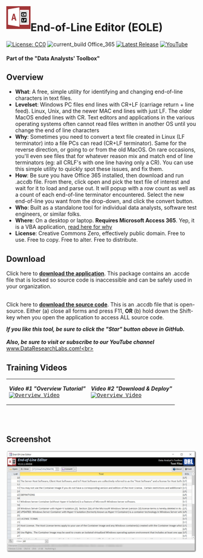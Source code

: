 <img align="left" src="https://github.com/DataResearchLabs/data_analysts_toolbox/blob/main/text_files_end_of_line_editor/img/icon_end_of_line_editor.png" width="64px">

# End-of-Line Editor (EOLE)
[![License: CC0](https://img.shields.io/badge/License-CC0-red)](LICENSE "Creative Commons Zero License by DataResearchLabs (effectively = Public Domain")
![current_build Office_365](https://img.shields.io/badge/Access_Version-Office_365-yellow)
[![Latest Release](https://img.shields.io/badge/Latest_Release-V2.0.1.44458-blue)](https://github.com/DataResearchLabs/data_analysts_toolbox/tree/main/text_files_end_of_line_editor/download)
[![YouTube](https://img.shields.io/badge/YouTube-DataResearchLabs-brightgreen)](http://www.DataResearchLabs.com)
#### Part of the "Data Analysts' Toolbox"


## Overview
* **What**: A free, simple utility for identifying and changing end-of-line characters in text files.<br>
* **Levelset**: Windows PC files end lines with CR+LF (carriage return + line feed).  Linux, Unix, and the newer MAC end lines with just LF.  The older MacOS ended lines with CR.  Text editors and applications in the various operating systems often cannot read files written in another OS until you change the end of line characters<br>
* **Why**: Sometimes you need to convert a text file created in Linux (LF terminator) into a file PCs can read (CR+LF terminator).  Same for the reverse direction, or going to or from the old MacOS.  On rare occasions, you'll even see files that for whatever reason mix and match end of line terminators (eg: all CRLF's with one line having only a CR).  You can use this simple utility to quickly spot these issues, and fix them.<br>
* **How**: Be sure you have Office 365 installed, then download and run .accdb file.  From there, click open and pick the text file of interest and wait for it to load and parse out.  It will popup with a row count as well as a count of each end-of-line terminator encountered.  Select the new end-of-line you want from the drop-down, and click the convert button.<br>
* **Who**: Built as a standalone tool for individual data analysts, software test engineers, or similar folks.<br>
* **Where**: On a desktop or laptop.  **Requires Microsoft Access 365**.  Yep, it is a VBA application, [read here for why](https://github.com/DataResearchLabs/my_task_time_tracker/blob/main/src/SOURCE_CODE.md#whyMicrosoftAccess)<br>
* **License**: Creative Commons Zero, effectively public domain.  Free to use.  Free to copy.  Free to alter.  Free to distribute.<br>

## Download
Click here to **[download the application](https://github.com/DataResearchLabs/data_analysts_toolbox/tree/main/text_files_end_of_line_editor/download)**.  This package contains an .accde file that is locked so source code is inaccessible and can be safely used in your organization.<br><br>

Click here to **[download the source code](https://github.com/DataResearchLabs/data_analysts_toolbox/blob/main/text_files_end_of_line_editor/src/eol_editor.accdb)**.  This is an .accdb file that is open-source. Either (a) close all forms and press F11, **OR** (b) hold down the Shift-key when you open the application to access ALL source code.

***If you like this tool, be sure to click the "Star" button above in GitHub.*** <br>
<br>
***Also, be sure to visit or subscribe to our YouTube channel*** www.DataResearchLabs.com!<br>
<br>


## Training Videos
<table><tr>
<td>
  
 ***Video #1 "Overview Tutorial"***<br>
  <kbd>
  <a href="http://www.youtube.com/watch?feature=player_embedded&v=XXXXe4_ZfRGVlc4" target="_blank">
   <img src="http://img.youtube.com/vi/XXXXe4_ZfRGVlc4/0.jpg" alt="Overview Video" width="200" />
  </a>
  </kbd>
</td>
<td>
  
 ***Video #2 "Download & Deploy"***<br>
  <kbd>
  <a href="http://www.youtube.com/watch?feature=player_embedded&v=XXXXe4_ZfRGVlc4" target="_blank">
   <img src="http://img.youtube.com/vi/XXXXe4_ZfRGVlc4/0.jpg" alt="Overview Video" width="200" />
  </a>
  </kbd>
</td>
 </tr></table> 
<br>
<br>


## Screenshot
<kbd>
  <img src="img/main_screen_x.png" width="1123">
</kbd>


